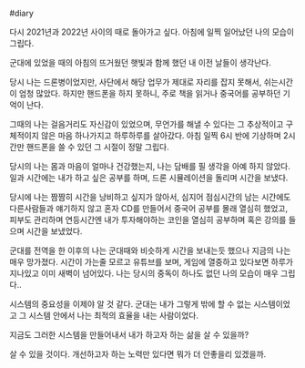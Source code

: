 #diary

다시 2021년과 2022년 사이의 때로 돌아가고 싶다.
아침에 일찍 일어났던 나의 모습이 그립다.

군대에 있었을 때의 아침의 뜨거웠던 햇빛과 함께 했던 내 이전 날들이 생각난다.

당시 나는 드론병이었지만, 사단에서 해당 업무가 제대로 자리를 잡지 못해서, 쉬는시간이 엄청 많았다.
하지만 핸드폰을 하지 못하니, 주로 책을 읽거나 중국어를 공부하던 기억이 난다.

그때의 나는 걸음거리도 자신감이 있었으며, 무언가를 해낼 수 있다는 그 추상적이고 구체적이지 않은 마음 하나가지고 하루하루를 살아갔다.
아침 일찍 6시 반에 기상하며 2시간만 핸드폰을 쓸 수 있던 그 시절이 정말 그립다. 

당시의 나는 몸과 마음이 얼마나 건강했는지, 나는 담배를 필 생각을 아예 하지 않았다.
일과 시간에는 내가 하고 싶은 공부를 하며, 드론 시뮬레이션을 돌리며 시간을 보냈다.

당시에 나는 짬짬히 시간을 낭비하고 싶지가 않아서, 심지어 점심시간의 남는 시간에도 다른사람들과 얘기하지 않고 혼자 CD를 만들어서 중국어 공부를 몰래 열심히 했었고, 피부도 관리하며 연등시간엔 내가 투자해야하는 코인을 열심히 공부하며 혹은 강의를 들으며 시간을 보냈었다.

군대를 전역을 한 이후의 나는 군대때와 비슷하게 시간을 보내는듯 했으나 지금의 나는 매우 망가졌다.
시간이 가는줄 모르고 유튜브를 보며, 게임에 열중하고 있다보면 하루가 지나있고 이미 새벽이 넘어있다.
나는 당시의 중독이 하나도 없던 나의 모습이 매우 그립다..

시스템의 중요성을 이제야 알 것 같다.
군대는 내가 그렇게 밖에 할 수 없는 시스템이었고 그 시스템 안에서 나는 최적의 효율을 내는 사람이었다.

지금도 그러한 시스템을 만들어내서 내가 하고자 하는 삶을 살 수 있을까? 

살 수 있을 것이다. 개선하고자 하는 노력만 있다면 뭐가 더 안좋을리 있겠을까.

